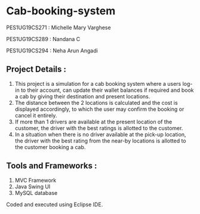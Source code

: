 # Cab-booking-system

PES1UG19CS271 : Michelle Mary Varghese

PES1UG19CS289 : Nandana C

PES1UG19CS294 : Neha Arun Angadi

## Project Details :

1. This project is a simulation for a cab booking system where a users log-in to their account, can update their wallet balances if required and book a cab by giving their destination and present locations. 
2. The distance between the 2 locations is calculated and the cost is displayed accordingly, to which the user may confirm the booking or cancel it entirely.
3. If more than 1 drivers are available at the present location of the customer, the driver with the best ratings is allotted to the customer.
4. In a situation when there is no driver available at the pick-up location, the driver with the best rating from the near-by locations is allotted to the customer booking a cab.

## Tools and Frameworks :

1. MVC Framework
2. Java Swing UI
3. MySQL database

Coded and executed using Eclipse IDE.
